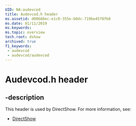 ```yaml
---
UID: NA:audevcod
title: Audevcod.h header
ms.assetid: d00688ec-e1c0-355e-b0dc-719be4570fb8
ms.date: 01/11/2019
ms.keywords: 
ms.topic: overview
tech.root: dshow
archived: true
f1_keywords:
 - audevcod
 - audevcod/audevcod
---
```


# Audevcod.h header


## -description

This header is used by DirectShow. For more information, see:

- [DirectShow](../_dshow/index.md)

